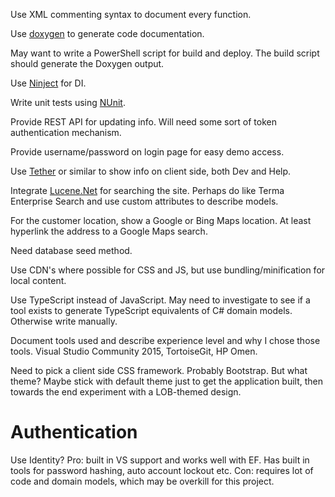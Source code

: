 Use XML commenting syntax to document every function.

Use [doxygen](http://www.stack.nl/~dimitri/doxygen/) to generate code documentation.

May want to write a PowerShell script for build and deploy. The build script should generate the Doxygen output.

Use [Ninject](http://www.ninject.org/) for DI.

Write unit tests using [NUnit](http://www.nunit.org/).

Provide REST API for updating info. Will need some sort of token authentication mechanism.

Provide username/password on login page for easy demo access.

Use [Tether](http://github.hubspot.com/tether/) or similar to show info on client side, both Dev and Help.

Integrate [Lucene.Net](https://lucenenet.apache.org/) for searching the site. Perhaps do like Terma Enterprise Search and use custom attributes to describe models.

For the customer location, show a Google or Bing Maps location. At least hyperlink the address to a Google Maps search.

Need database seed method.

Use CDN's where possible for CSS and JS, but use bundling/minification for local content.

Use TypeScript instead of JavaScript. May need to investigate to see if a tool exists to generate TypeScript equivalents of C# domain models. Otherwise write manually.

Document tools used and describe experience level and why I chose those tools. Visual Studio Community 2015, TortoiseGit, HP Omen.

Need to pick a client side CSS framework. Probably Bootstrap. But what theme? Maybe stick with default theme just to get the application built, then towards the end experiment with a LOB-themed design.

# Authentication
Use Identity? Pro: built in VS support and works well with EF. Has built in tools for password hashing, auto account lockout etc. Con: requires lot of code and domain models, which may be overkill for this project.